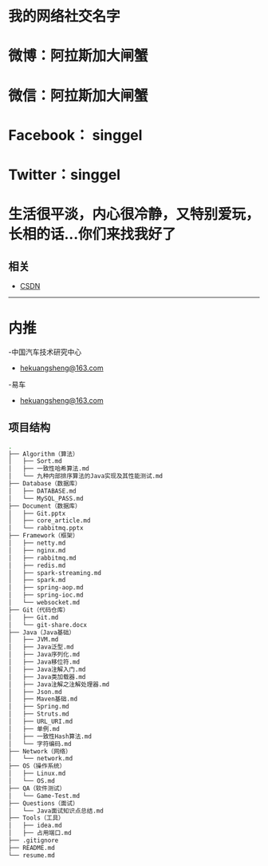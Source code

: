 # 我的网络社交名字
# 微博：阿拉斯加大闸蟹
# 微信：阿拉斯加大闸蟹
# Facebook： singgel
# Twitter：singgel
# 生活很平淡，内心很冷静，又特别爱玩，长相的话...你们来找我好了

## 相关

- [CSDN](https://blog.csdn.net/singgel/)

---
# 内推
-中国汽车技术研究中心
 * hekuangsheng@163.com
 
-易车
 * hekuangsheng@163.com

## 项目结构

```sh 
.
├── Algorithm（算法）
│   ├── Sort.md
│   ├── 一致性哈希算法.md
│   └── 九种内部排序算法的Java实现及其性能测试.md
├── Database（数据库）
│   ├── DATABASE.md
│   └── MySQL_PASS.md
├── Document（数据库）
│   ├── Git.pptx
│   ├── core_article.md
│   └── rabbitmq.pptx
├── Framework（框架）
│   ├── netty.md
│   ├── nginx.md
│   ├── rabbitmq.md
│   ├── redis.md
│   ├── spark-streaming.md
│   ├── spark.md
│   ├── spring-aop.md
│   ├── spring-ioc.md
│   └── websocket.md
├── Git（代码仓库）
│   ├── Git.md
│   └── git-share.docx
├── Java（Java基础）
│   ├── JVM.md
│   ├── Java泛型.md
│   ├── Java序列化.md
│   ├── Java移位符.md
│   ├── Java注解入门.md
│   ├── Java类加载器.md
│   ├── Java注解之注解处理器.md
│   ├── Json.md
│   ├── Maven基础.md
│   ├── Spring.md
│   ├── Struts.md
│   ├── URL_URI.md
│   ├── 单例.md
│   ├── 一致性Hash算法.md
│   └── 字符编码.md
├── Network（网络）
│   └── network.md
├── OS（操作系统）
│   ├── Linux.md
│   └── OS.md
├── QA（软件测试）
│   └── Game-Test.md
├── Questions（面试）
│   └── Java面试知识点总结.md
├── Tools（工具）
│   ├── idea.md
│   ├── 占用端口.md
├── .gitignore
├── README.md
└── resume.md

```
